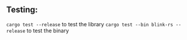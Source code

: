 ## Testing:
`cargo test --release` to test the library
`cargo test --bin blink-rs --release` to test the binary

